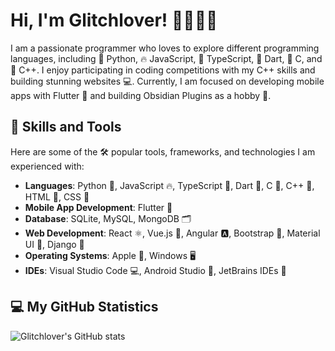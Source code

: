 # Hi, I'm Glitchlover! 👩🏻‍💻👋

I am a passionate programmer who loves to explore different programming languages, including 🐍 Python, 🔥 JavaScript, 🚀 TypeScript, 🎯 Dart, 🤖 C, and 🤖 C++. I enjoy participating in coding competitions with my C++ skills and building stunning websites 💻. Currently, I am focused on developing mobile apps with Flutter 📱 and building Obsidian Plugins as a hobby 🧩.

## 🚀 Skills and Tools

Here are some of the 🛠️ popular tools, frameworks, and technologies I am experienced with:

- **Languages**: Python 🐍, JavaScript 🔥, TypeScript 🚀, Dart 🎯, C 🔢, C++ 🤖, HTML 🧱, CSS 🎨
- **Mobile App Development**: Flutter 📱
- **Database**: SQLite, MySQL, MongoDB 🗂️
- **Web Development**: React ⚛️, Vue.js 🍃, Angular 🅰️, Bootstrap 🥾, Material UI 💠, Django 🦸
- **Operating Systems**: Apple 🍎, Windows 🖥️
- **IDEs**: Visual Studio Code 💻, Android Studio 📱, JetBrains IDEs 🚀

## 💻 My GitHub Statistics

![Glitchlover's GitHub stats](https://github-readme-stats.vercel.app/api?username=glitchlover&show_icons=true&theme=dark)

<!--
## 🏆 My Achievements

Here are some of the badges that showcase my achievements 🏅:

- **Google Certified**: [Google Cloud Platform Fundamentals Badge](https://www.credential.net/234e6378-b802-4330-b2df-4b7d63f1d57e#gs.qv2ci6) 🌎
- **Hacker Rank Certificate**: [Python Basic Programming Certificate](https://www.hackerrank.com/certificates/0123456789ab) 🏆
- **LeetCode Profile**: [350+ Solved Problems](https://leetcode.com/glitchlover/) 👨‍💻
- **Codeforces Profile**: [Expert Rating](https://codeforces.com/profile/glitchlover) 💼

## 📫 Connect with Me

You can get in touch with me through the following channels 📲:

- GitHub: [@glitchlover](https://github.com/glitchlover) 🐙
- LinkedIn: [glitchlover](https://www.linkedin.com/in/glitchlover/) 💼
- Twitter: [@glitchlover_](https://twitter.com/glitchlover_) 🐦

Feel free to reach out to me if you have any questions or would like to collaborate on a project 🤝!
-->
